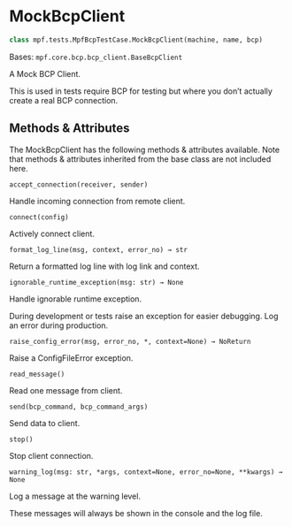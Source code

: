 # MockBcpClient

``` python
class mpf.tests.MpfBcpTestCase.MockBcpClient(machine, name, bcp)
```

Bases: `mpf.core.bcp.bcp_client.BaseBcpClient`

A Mock BCP Client.

This is used in tests require BCP for testing but where you don’t actually create a real BCP connection.

## Methods & Attributes

The MockBcpClient has the following methods & attributes available. Note that methods & attributes inherited from the base class are not included here.

`accept_connection(receiver, sender)`

Handle incoming connection from remote client.

`connect(config)`

Actively connect client.

`format_log_line(msg, context, error_no) → str`

Return a formatted log line with log link and context.

`ignorable_runtime_exception(msg: str) → None`

Handle ignorable runtime exception.

During development or tests raise an exception for easier debugging. Log an error during production.

`raise_config_error(msg, error_no, *, context=None) → NoReturn`

Raise a ConfigFileError exception.

`read_message()`

Read one message from client.

`send(bcp_command, bcp_command_args)`

Send data to client.

`stop()`

Stop client connection.

`warning_log(msg: str, *args, context=None, error_no=None, **kwargs) → None`

Log a message at the warning level.

These messages will always be shown in the console and the log file.
